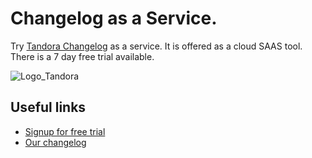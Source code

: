 # Changelog as a Service.
Try [Tandora Changelog](https://tandora.co/changelog) as a service. It is offered as a cloud SAAS tool. There is a 7 day free trial available.

![Logo_Tandora](https://user-images.githubusercontent.com/50519458/139048961-8088730b-4216-4a24-9209-dad2bb471602.jpg)

## Useful links

- [Signup for free trial](https://app.tandora.co/signup)
- [Our changelog](https://app.tandora.co/tandora)
